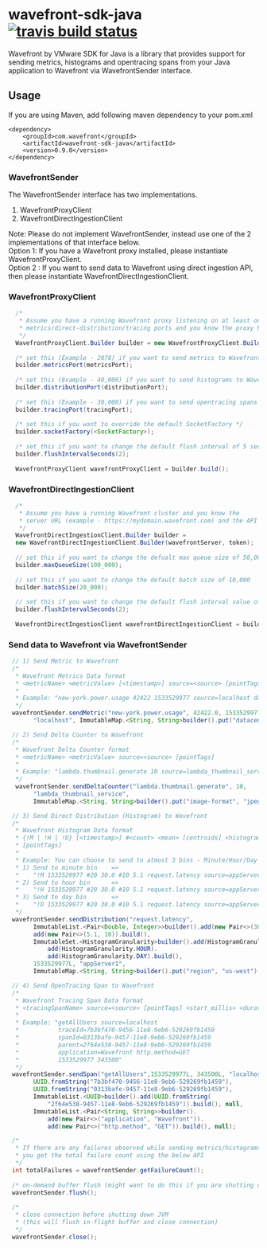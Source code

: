 # wavefront-sdk-java [![travis build status](https://travis-ci.com/wavefrontHQ/wavefront-sdk-java.svg?branch=master)](https://travis-ci.com/wavefrontHQ/wavefront-sdk-java)

Wavefront by VMware SDK for Java is a library that provides support for sending metrics, histograms and opentracing spans from your Java application to Wavefront via WavefrontSender interface.

## Usage
If you are using Maven, add following maven dependency to your pom.xml
```
<dependency>
    <groupId>com.wavefront</groupId>
    <artifactId>wavefront-sdk-java</artifactId>
    <version>0.9.0</version>
</dependency>
```

### WavefrontSender
The WavefrontSender interface has two implementations.<br/>
1) WavefrontProxyClient
2) WavefrontDirectIngestionClient

Note: Please do not implement WavefrontSender, instead use one of the 2 implementations of that interface below.
<br/>
Option 1: If you have a Wavefront proxy installed, please instantiate WavefrontProxyClient.
<br/>
Option 2 : If you want to send data to Wavefront using direct ingestion API, then please instantiate WavefrontDirectIngestionClient.
<br/> 

### WavefrontProxyClient
```java
  /*
   * Assume you have a running Wavefront proxy listening on at least one of 
   * metrics/direct-distribution/tracing ports and you know the proxy hostname
   */
  WavefrontProxyClient.Builder builder = new WavefrontProxyClient.Builder(proxyHost);
 
  /* set this (Example - 2878) if you want to send metrics to Wavefront */
  builder.metricsPort(metricsPort);
 
  /* set this (Example - 40,000) if you want to send histograms to Wavefront */
  builder.distributionPort(distributionPort);
 
  /* set this (Example - 30,000) if you want to send opentracing spans to Wavefront */
  builder.tracingPort(tracingPort);
 
  /* set this if you want to override the default SocketFactory */
  builder.socketFactory(<SocketFactory>);
  
  /* set this if you want to change the default flush interval of 5 seconds */
  builder.flushIntervalSeconds(2);
  
  WavefrontProxyClient wavefrontProxyClient = builder.build();
 ```
 
### WavefrontDirectIngestionClient
```java
  /*
   * Assume you have a running Wavefront cluster and you know the 
   * server URL (example - https://mydomain.wavefront.com) and the API token
   */
  WavefrontDirectIngestionClient.Builder builder = 
  new WavefrontDirectIngestionClient.Builder(wavefrontServer, token);
 
  // set this if you want to change the defualt max queue size of 50,000
  builder.maxQueueSize(100_000);
 
  // set this if you want to change the default batch size of 10,000
  builder.batchSize(20_000);
 
  // set this if you want to change the default flush interval value of 1 seconds
  builder.flushIntervalSeconds(2);
   
  WavefrontDirectIngestionClient wavefrontDirectIngestionClient = builder.build();
 ```
 
 ### Send data to Wavefront via WavefrontSender
 
 ```java
  // 1) Send Metric to Wavefront
  /*
   * Wavefront Metrics Data format
   * <metricName> <metricValue> [<timestamp>] source=<source> [pointTags]
   *
   * Example: "new-york.power.usage 42422 1533529977 source=localhost datacenter=dc1"
   */
  wavefrontSender.sendMetric("new-york.power.usage", 42422.0, 1533529977L,
        "localhost", ImmutableMap.<String, String>builder().put("datacenter", "dc1").build());

  // 2) Send Delta Counter to Wavefront     
  /*
   * Wavefront Delta Counter format
   * <metricName> <metricValue> source=<source> [pointTags]
   *
   * Example: "lambda.thumbnail.generate 10 source=lambda_thumbnail_service image-format=jpeg"
   */
   wavefrontSender.sendDeltaCounter("lambda.thumbnail.generate", 10,
        "lambda_thumbnail_service",
        ImmutableMap.<String, String>builder().put("image-format", "jpeg").build());

  // 3) Send Direct Distribution (Histogram) to Wavefront
  /*
   * Wavefront Histogram Data format
   * {!M | !H | !D} [<timestamp>] #<count> <mean> [centroids] <histogramName> source=<source> 
   * [pointTags]
   *
   * Example: You can choose to send to atmost 3 bins - Minute/Hour/Day
   * 1) Send to minute bin    =>    
   *    "!M 1533529977 #20 30.0 #10 5.1 request.latency source=appServer1 region=us-west"
   * 2) Send to hour bin      =>    
   *    "!H 1533529977 #20 30.0 #10 5.1 request.latency source=appServer1 region=us-west"
   * 3) Send to day bin       =>    
   *    "!D 1533529977 #20 30.0 #10 5.1 request.latency source=appServer1 region=us-west"
   */
  wavefrontSender.sendDistribution("request.latency", 
        ImmutableList.<Pair<Double, Integer>>builder().add(new Pair<>(30.0, 20)).
        add(new Pair<>(5.1, 10)).build(),
        ImmutableSet.<HistogramGranularity>builder().add(HistogramGranularity.MINUTE).
            add(HistogramGranularity.HOUR).
            add(HistogramGranularity.DAY).build(), 
        1533529977L, "appServer1",
        ImmutableMap.<String, String>builder().put("region", "us-west").build());

  // 4) Send OpenTracing Span to Wavefront
  /*
   * Wavefront Tracing Span Data format
   * <tracingSpanName> source=<source> [pointTags] <start_millis> <duration_milliseconds>
   *
   * Example: "getAllUsers source=localhost
   *           traceId=7b3bf470-9456-11e8-9eb6-529269fb1459
   *           spanId=0313bafe-9457-11e8-9eb6-529269fb1459
   *           parent=2f64e538-9457-11e8-9eb6-529269fb1459
   *           application=Wavefront http.method=GET
   *           1533529977 343500"
   */
  wavefrontSender.sendSpan("getAllUsers",1533529977L, 343500L, "localhost",
        UUID.fromString("7b3bf470-9456-11e8-9eb6-529269fb1459"),
        UUID.fromString("0313bafe-9457-11e8-9eb6-529269fb1459"),
        ImmutableList.<UUID>builder().add(UUID.fromString(
            "2f64e538-9457-11e8-9eb6-529269fb1459")).build(), null,
        ImmutableList.<Pair<String, String>>builder().
            add(new Pair<>("application", "Wavefront")).
            add(new Pair<>("http.method", "GET")).build(), null);

  /*
   * If there are any failures observed while sending metrics/histograms/tracing-spans above, 
   * you get the total failure count using the below API
   */
  int totalFailures = wavefrontSender.getFailureCount();
  
  /* on-demand buffer flush (might want to do this if you are shutting down your JVM) */
  wavefrontSender.flush();
  
  /*
   * close connection before shutting down JVM 
   * (this will flush in-flight buffer and close connection)
   */
  wavefrontSender.close();
```
